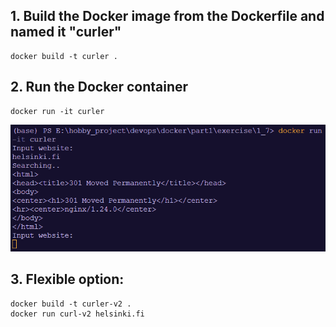 ## 1. Build the Docker image from the Dockerfile and named it "curler"

```
docker build -t curler .
```

## 2. Run the Docker container

```
docker run -it curler
```

![1727022688790](image/README/1727022688790.png)

## 3. Flexible option:
```
docker build -t curler-v2 .
docker run curl-v2 helsinki.fi
```
